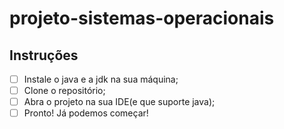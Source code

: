 # projeto-sistemas-operacionais



## Instruções

- [ ] Instale o java e a jdk na sua máquina;
- [ ] Clone o repositório;
- [ ] Abra o projeto na sua IDE(e que suporte java);
- [ ]  Pronto! Já podemos começar!
